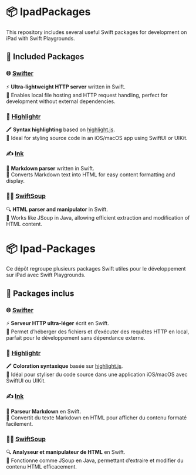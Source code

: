 # 📦 IpadPackages  

This repository includes several useful Swift packages for development on iPad with Swift Playgrounds.  

## 🔹 Included Packages  

### 🌐 [Swifter](https://github.com/httpswift/swifter.git)  
⚡ **Ultra-lightweight HTTP server** written in Swift.  
📌 Enables local file hosting and HTTP request handling, perfect for development without external dependencies.  

### 🎨 [Highlightr](https://github.com/raspu/Highlightr.git)  
🖍 **Syntax highlighting** based on [highlight.js](https://highlightjs.org/).  
📌 Ideal for styling source code in an iOS/macOS app using SwiftUI or UIKit.  

### ✍️ [Ink](https://github.com/JohnSundell/Ink.git)  
📜 **Markdown parser** written in Swift.  
📌 Converts Markdown text into HTML for easy content formatting and display.  

### 🕵️‍♂️ [SwiftSoup](https://github.com/Aztharos/SwiftSoup.git)  
🔍 **HTML parser and manipulator** in Swift.  
📌 Works like JSoup in Java, allowing efficient extraction and modification of HTML content.  

# 📦 Ipad-Packages  

Ce dépôt regroupe plusieurs packages Swift utiles pour le développement sur iPad avec Swift Playgrounds.  

## 🔹 Packages inclus  

### 🌐 [Swifter](https://github.com/httpswift/swifter.git)  
⚡ **Serveur HTTP ultra-léger** écrit en Swift.  
📌 Permet d’héberger des fichiers et d’exécuter des requêtes HTTP en local, parfait pour le développement sans dépendance externe.  

### 🎨 [Highlightr](https://github.com/raspu/Highlightr.git)  
🖍 **Coloration syntaxique** basée sur [highlight.js](https://highlightjs.org/).  
📌 Idéal pour styliser du code source dans une application iOS/macOS avec SwiftUI ou UIKit.  

### ✍️ [Ink](https://github.com/JohnSundell/Ink.git)  
📜 **Parseur Markdown** en Swift.  
📌 Convertit du texte Markdown en HTML pour afficher du contenu formaté facilement.  

### 🕵️‍♂️ [SwiftSoup](https://github.com/Aztharos/SwiftSoup.git)  
🔍 **Analyseur et manipulateur de HTML** en Swift.  
📌 Fonctionne comme JSoup en Java, permettant d’extraire et modifier du contenu HTML efficacement.  
